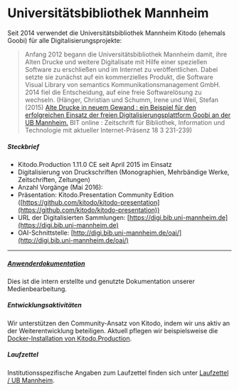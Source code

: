 # Universitätsbibliothek Mannheim

Seit 2014 verwendet die Universitätsbibliothek Mannheim Kitodo (ehemals Goobi) für alle Digitalisierungsprojekte:

> Anfang 2012 begann die Universitätsbibliothek Mannheim damit, ihre Alten Drucke und weitere Digitalisate mit Hilfe einer speziellen Software zu erschließen und im Internet zu veröffentlichen. Dabei setzte sie zunächst 
auf ein kommerzielles Produkt, die Software Visual Library von semantics Kommunikationsmanagement GmbH. 2014 fiel die Entscheidung, auf eine freie Softwarelösung zu wechseln. (Hänger, Christian und Schumm, Irene und Weil, Stefan (2015) [Alte Drucke in neuem Gewand : ein Beispiel für den erfolgreichen Einsatz der freien Digitalisierungsplattform Goobi an der UB Mannheim.](http://ub-madoc.bib.uni-mannheim.de/39340) BIT online : Zeitschrift für Bibliothek, Information und Technologie mit aktueller Internet-Präsenz 18 3 231-239)

##### _Steckbrief_ 

- Kitodo.Production 1.11.0 CE seit April 2015 im Einsatz
- Digitalisierung von Druckschriften (Monographien, Mehrbändige Werke, Zeitschriften, Zeitungen)
- Anzahl Vorgänge (Mai 2016): 
- Präsentation: Kitodo.Presentation Community Edition ([https://github.com/kitodo/kitodo-presentation](https://github.com/kitodo/kitodo-presentation))
- URL der Digitalisierten Sammlungen: [https://digi.bib.uni-mannheim.de](https://digi.bib.uni-mannheim.de)
- OAI-Schnittstelle: [http://digi.bib.uni-mannheim.de/oai/](http://digi.bib.uni-mannheim.de/oai/)

---

##### _[Anwenderdokumentation](https://digi.bib.uni-mannheim.de/kitodo/AnwenderdokuKitodoProduction_160713.pdf)_

Dies ist die intern erstellte und genutzte Dokumentation unserer Medienbearbeitung.
 
##### _Entwicklungsaktivitäten_

Wir unterstützen den Community-Ansatz von Kitodo, indem wir uns aktiv an der Weiterentwicklung beteiligen. Aktuell pflegen wir beispielsweise die [Docker-Installation von Kitodo.Production](https://hub.docker.com/r/kitodo/production/).

##### _Laufzettel_

Institutionsspezifische Angaben zum Laufzettel finden sich unter [Laufzettel / UB Mannheim](../../../AusWiki//Laufzettel.md). 

